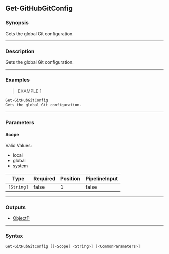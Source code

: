 Get-GitHubGitConfig
-------------------

### Synopsis
Gets the global Git configuration.

---

### Description

Gets the global Git configuration.

---

### Examples
> EXAMPLE 1

```PowerShell
Get-GitHubGitConfig
Gets the global Git configuration.
```

---

### Parameters
#### **Scope**

Valid Values:

* local
* global
* system

|Type      |Required|Position|PipelineInput|
|----------|--------|--------|-------------|
|`[String]`|false   |1       |false        |

---

### Outputs
* [Object[]](https://learn.microsoft.com/en-us/dotnet/api/System.Object[])

---

### Syntax
```PowerShell
Get-GitHubGitConfig [[-Scope] <String>] [<CommonParameters>]
```

